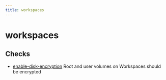 ```yaml
---
title: workspaces
---
```


# workspaces

## Checks


- [enable-disk-encryption](enable-disk-encryption) Root and user volumes on Workspaces should be encrypted



